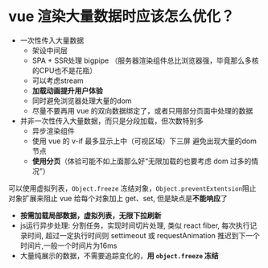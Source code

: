# vue 渲染大量数据时应该怎么优化？

- 一次性传入大量数据
  - 架设中间层
  - SPA + SSR处理 bigpipe （服务器渲染组件总比浏览器强，毕竟那么多核的CPU也不是花瓶）
  - 可以考虑stream
  - **加载动画提升用户体验**
  - 同时避免浏览器处理大量的dom
  - 尽量不要再用 vue 的双向数据绑定了，或者只用部分页面中处理的数据
- 并非一次性传入大量数据，而只是分段加载，但次数特别多
  - 异步渲染组件
  - 使用 vue 的 v-if 最多显示上中（可视区域）下三屏 避免出现大量的dom节点
  - **使用分页**（体验可能不如上面那么好“无限加载的也要考虑 dom 过多的情况”）
  
可以使用虚拟列表，`Object.freeze` 冻结对象，`Object.preventExtentsion`阻止对象扩展来阻止 vue 给每个对象加上 get、set, 但是缺点是**不能响应**了

- **按需加载局部数据，虚拟列表，无限下拉刷新**
- js运行异步处理:
  分割任务，实现时间切片处理, 类似 react fiber, 每次执行记录时间, 超过一定执行时间则 settimeout 或 requestAnimation 推迟到下一个时间片,一般一个时间片为16ms
- 大量纯展示的数据，不需要追踪变化的，**用 `object.freeze` 冻结**
